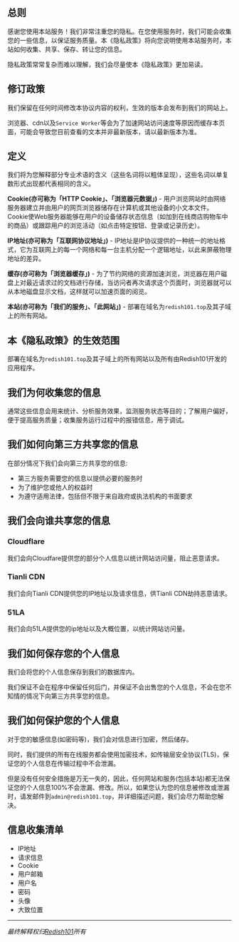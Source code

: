 ## 总则

感谢您使用本站服务！我们非常注重您的隐私。在您使用服务时，我们可能会收集您的一些信息，以保证服务质量。本《隐私政策》将向您说明使用本站服务时，本站如何收集、共享、保存、转让您的信息。

隐私政策常常复杂而难以理解，我们会尽量使本《隐私政策》更加易读。

## 修订政策

我们保留在任何时间修改本协议内容的权利，生效的版本会发布到我们的网站上。

浏览器、cdn以及`Service Worker`等会为了加速网站访问速度等原因而缓存本页面，可能会导致您目前查看的文本并非最新版本，请以最新版本为准。

## 定义

我们将为您解释部分专业术语的含义（这些名词将以粗体呈现），这些名词以单复数形式出现都代表相同的含义。

**Cookie(亦可称为「HTTP Cookie」、「浏览器元数据」)** - 用户浏览网站时由网络服务器建立并由用户的网页浏览器储存在计算机或其他设备的小文本文件。Cookie使Web服务器能够在用户的设备储存状态信息（如加到在线商店购物车中的商品）或跟踪用户的浏览活动（如点击特定按钮、登录或记录历史）。

**IP地址(亦可称为「互联网协议地址」)** - IP地址是IP协议提供的一种统一的地址格式，它为互联网上的每一个网络和每一台主机分配一个逻辑地址，以此来屏蔽物理地址的差异。 

**缓存(亦可称为「浏览器缓存」)** - 为了节约网络的资源加速浏览，浏览器在用户磁盘上对最近请求过的文档进行存储，当访问者再次请求这个页面时，浏览器就可以从本地磁盘显示文档，这样就可以加速页面的阅览。

**本站(亦可称为「我们的服务」、「此网站」)** - 部署在域名为`redish101.top`及其子域上的所有网站。

## 本《隐私政策》的生效范围

部署在域名为`redish101.top`及其子域上的所有网站以及所有由Redish101开发的应用程序。

## 我们为何收集您的信息

通常这些信息会用来统计、分析服务效果，监测服务状态等目的；了解用户偏好，便于提高服务质量；收集服务运行过程中的报错信息，用于调试。

## 我们如何向第三方共享您的信息

在部分情况下我们会向第三方共享您的信息:

- 第三方服务需要您的信息以提供必要的服务时
- 为了维护您或他人的权益时
- 为遵守适用法律，包括但不限于来自政府或执法机构的书面要求

## 我们会向谁共享您的信息

### Cloudflare

我们会向Cloudfare提供您的部分个人信息以统计网站访问量，阻止恶意请求。

### Tianli CDN

我们会向Tianli CDN提供您的IP地址以及请求信息，供Tianli CDN劫持恶意请求。

### 51LA

我们会向51LA提供您的ip地址以及大概位置，以统计网站访问量。

## 我们如何保存您的个人信息

我们会将您的个人信息保存到我们的数据库内。

我们保证不会在程序中保留任何后门，并保证不会出售您的个人信息，不会在您不知情的情况下向第三方共享您的信息。

## 我们如何保护您的个人信息

对于您的敏感信息(如密码等)，我们会对信息进行加密，然后储存。

同时，我们提供的所有在线服务都会使用加密技术，如传输层安全协议(TLS)，保证您的个人信息在传输过程中不会泄漏。

但是没有任何安全措施是万无一失的，因此，任何网站和服务(包括本站)都无法保证您的个人信息100%不会泄漏、修改。所以，如果您认为您的信息被修改或泄漏时，请发邮件到`admin@redish101.top`，并详细描述问题，我们会尽力帮助您解决。

## 信息收集清单

- IP地址
- 请求信息
- Cookie
- 用户邮箱
- 用户名
- 密码
- 头像
- 大致位置

****

*最终解释权归[Redish101](https://redish101.top)所有*